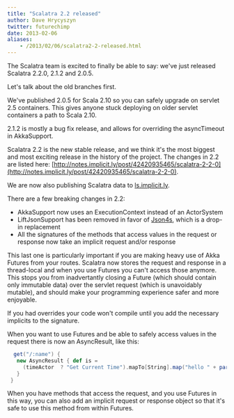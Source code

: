 ```yaml
---
title: "Scalatra 2.2 released"
author: Dave Hrycyszyn
twitter: futurechimp
date: 2013-02-06
aliases:
    - /2013/02/06/scalatra2-2-released.html
---
```


The Scalatra team is excited to finally be able to say: we've just released Scalatra 2.2.0, 2.1.2 and 2.0.5.

Let's talk about the old branches first.

We've published 2.0.5 for Scala 2.10 so you can safely upgrade on servlet 2.5 containers. This gives anyone stuck deploying on older servlet containers a path to Scala 2.10.

2.1.2 is mostly a bug fix release, and allows for overriding the asyncTimeout in AkkaSupport.

Scalatra 2.2 is the new stable release, and we think it's the most biggest and most exciting release in the history of the project. The changes in 2.2 are listed here: [http://notes.implicit.ly/post/42420935465/scalatra-2-2-0](http://notes.implicit.ly/post/42420935465/scalatra-2-2-0).

We are now also publishing Scalatra data to [ls.implicit.ly](http://ls.implicit.ly).

There are a few breaking changes in 2.2:

* AkkaSupport now uses an ExecutionContext instead of an ActorSystem
* LiftJsonSupport has been removed in favor of [Json4s](http://json4s.org), which is a drop-in replacement
* All the signatures of the methods that access values in the request or response now take an implicit request and/or response

This last one is particularly important if you are making heavy use of Akka Futures from your routes. Scalatra now stores the request and response in a thread-local and when you use Futures you can't access those anymore. This stops you from inadvertantly closing a Future (which should contain only immutable data) over the servlet request (which is unavoidably mutable), and should make your programming experience safer and more enjoyable.

If you had overrides your code won't compile until you add the necessary implicits to the signature.

When you want to use Futures and be able to safely access values in the request there is now an AsyncResult, like this:

```scala  
  get("/:name") {
   new AsyncResult { def is =
     (timeActor  ? "Get Current Time").mapTo[String].map("hello " + params("name") + " it's currently " + _)
   }
 }
```

When you have methods that access the request, and you use Futures in this way, you can also add an implicit request or response object so that it's safe to use this method from within Futures.
